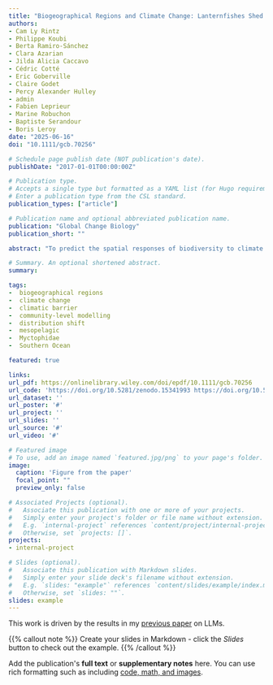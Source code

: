 ```yaml
---
title: "Biogeographical Regions and Climate Change: Lanternfishes Shed Light on the Role of Climatic Barriers in the Southern Ocean"
authors:
- Cam Ly Rintz
- Philippe Koubi
- Berta Ramiro-Sánchez
- Clara Azarian
- Jilda Alicia Caccavo
- Cédric Cotté 
- Eric Goberville
- Claire Godet
- Percy Alexander Hulley
- admin
- Fabien Leprieur
- Marine Robuchon
- Baptiste Serandour
- Boris Leroy
date: "2025-06-16"
doi: "10.1111/gcb.70256"

# Schedule page publish date (NOT publication's date).
publishDate: "2017-01-01T00:00:00Z"

# Publication type.
# Accepts a single type but formatted as a YAML list (for Hugo requirements).
# Enter a publication type from the CSL standard.
publication_types: ["article"]

# Publication name and optional abbreviated publication name.
publication: "Global Change Biology"
publication_short: ""

abstract: "To predict the spatial responses of biodiversity to climate change, studies typically rely on species-specific approaches, such as species distribution models. In this study, we propose an alternative methodology that investigates the collective response of species groups by modelling biogeographical regions. Biogeographical regions are areas defined by homogeneous species compositions and separated by barriers to dispersal. When climate acts as such a barrier, species within the same region are expected to respond similar to changing climatic conditions, enabling the prediction of entire region shifts in response to future climate scenarios. We applied this approach to the Southern Ocean, which exhibits sharp climatic transitions known as oceanic fronts, focusing on the mesopelagic lanternfishes (family Myctophidae). We compiled occurrence data for 115 lanternfish species from 1950 onwards and employed a network-based analysis to identify two major biogeographical regions: a southern and a subtropical region. These regions were found to be distinct, with minimal overlap in species distributions along the temperature gradient and a separation around 8°C, indicating that temperature likely acts as a climatic barrier. Using an ensemble modelling approach, we projected the response of these regions to future temperature changes under various climate scenarios. Our results suggest a circumpolar expansion of the subtropical region and a contraction of the southern region, with the Southern Ocean becoming a cul-de-sac for southern species. Ultimately, our results suggest that when support is found for the climatic barrier hypothesis, community-level models from a ‘group first, then predict’ strategy may effectively predict future shifts in species assemblages."

# Summary. An optional shortened abstract.
summary: 

tags:
-  biogeographical regions
-  climate change
-  climatic barrier
-  community-level modelling
-  distribution shift
-  mesopelagic
-  Myctophidae
-  Southern Ocean

featured: true

links:
url_pdf: https://onlinelibrary.wiley.com/doi/epdf/10.1111/gcb.70256
url_code: 'https://doi.org/10.5281/zenodo.15341993 https://doi.org/10.5281/zenodo.15295380 https://doi.org/10.5281/zenodo.15306956'
url_dataset: ''
url_poster: '#'
url_project: ''
url_slides: ''
url_source: '#'
url_video: '#'

# Featured image
# To use, add an image named `featured.jpg/png` to your page's folder. 
image:
  caption: 'Figure from the paper'
  focal_point: ""
  preview_only: false

# Associated Projects (optional).
#   Associate this publication with one or more of your projects.
#   Simply enter your project's folder or file name without extension.
#   E.g. `internal-project` references `content/project/internal-project/index.md`.
#   Otherwise, set `projects: []`.
projects:
- internal-project

# Slides (optional).
#   Associate this publication with Markdown slides.
#   Simply enter your slide deck's filename without extension.
#   E.g. `slides: "example"` references `content/slides/example/index.md`.
#   Otherwise, set `slides: ""`.
slides: example
---
```


This work is driven by the results in my [previous paper](/publication/conference-paper/) on LLMs.

{{% callout note %}}
Create your slides in Markdown - click the *Slides* button to check out the example.
{{% /callout %}}

Add the publication's **full text** or **supplementary notes** here. You can use rich formatting such as including [code, math, and images](https://docs.hugoblox.com/content/writing-markdown-latex/).
